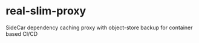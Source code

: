 # real-slim-proxy
SideCar dependency caching proxy with object-store backup for container based CI/CD
